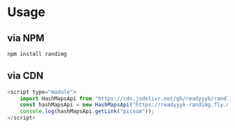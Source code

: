 # Usage
## via NPM
```bash
npm install randimg
```
## via CDN
```javascript
<script type="module">
    import HashMapsApi from "https://cdn.jsdelivr.net/gh/readyyyk/randImgAPI-npm@main/HashMapsApi.js";
    const hashMapsApi = new HashMapsApi("https://readyyyk-randimg.fly.dev");
    console.log(hashMapsApi.getLink("picsum"));
</script>
```
